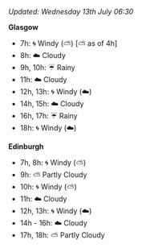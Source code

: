 *Updated: Wednesday 13th July 06:30*

**Glasgow**

* 7h: :cyclone: Windy (:partly_sunny:) [:partly_sunny: as of 4h]
* 8h: :cloud: Cloudy
* 9h, 10h: :umbrella: Rainy
* 11h: :cloud: Cloudy
* 12h, 13h: :cyclone: Windy (:cloud:)
* 14h, 15h: :cloud: Cloudy
* 16h, 17h: :umbrella: Rainy
* 18h: :cyclone: Windy (:cloud:)

**Edinburgh**

* 7h, 8h: :cyclone: Windy (:partly_sunny:)
* 9h: :partly_sunny: Partly Cloudy
* 10h: :cyclone: Windy (:partly_sunny:)
* 11h: :cloud: Cloudy
* 12h, 13h: :cyclone: Windy (:cloud:)
* 14h - 16h: :cloud: Cloudy
* 17h, 18h: :partly_sunny: Partly Cloudy
